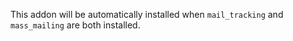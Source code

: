 This addon will be automatically installed when `mail_tracking` and
`mass_mailing` are both installed.
